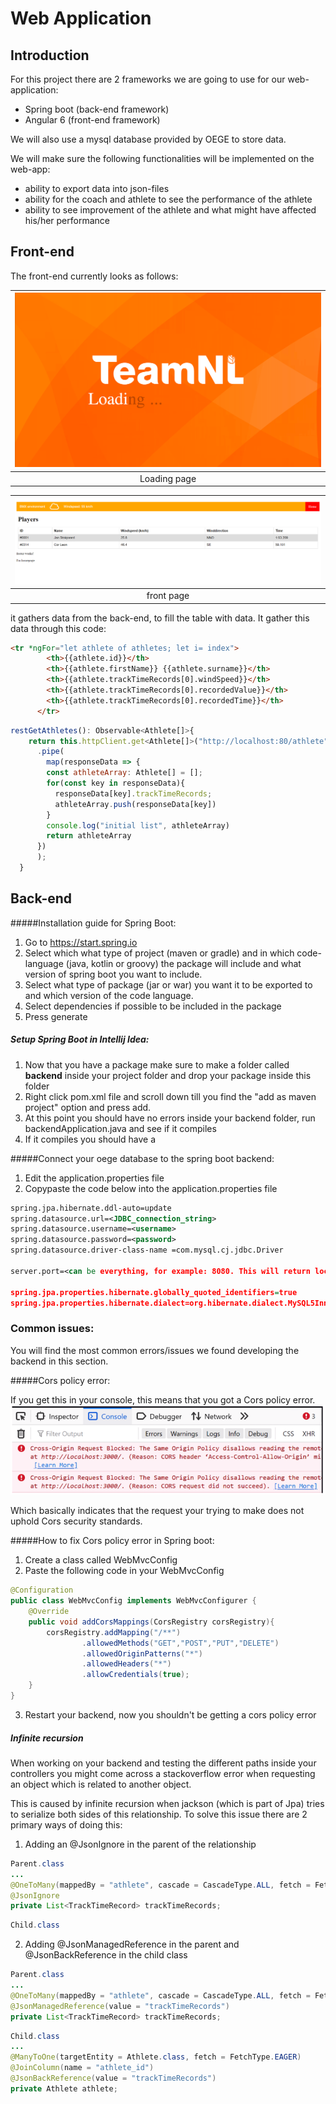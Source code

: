 # Web Application

## Introduction

For this project there are 2 frameworks we are going to use for our web-application:

- Spring boot (back-end framework)
- Angular 6 (front-end framework)

We will also use a mysql database provided by OEGE to store data.

We will make sure the following functionalities will be implemented on the web-app:

- ability to export data into json-files
- ability for the coach and athlete to see the performance of the athlete
- ability to see improvement of the athlete and what might have affected his/her performance

## Front-end

The front-end currently looks as follows:  

|![loading page](loadingpage_1.png)|
| :-:|
|Loading page|  

|![main page](../mainpage.png)|
| :-:|
|front page|  

it gathers data from the back-end, to fill the table with data. It gather this data through this code:  

```html
<tr *ngFor="let athlete of athletes; let i= index">
        <th>{{athlete.id}}</th>
        <th>{{athlete.firstName}} {{athlete.surname}}</th>
        <th>{{athlete.trackTimeRecords[0].windSpeed}}</th>
        <th>{{athlete.trackTimeRecords[0].recordedValue}}</th>
        <th>{{athlete.trackTimeRecords[0].recordedTime}}</th>
      </tr>
```

```js
restGetAthletes(): Observable<Athlete[]>{
    return this.httpClient.get<Athlete[]>("http://localhost:80/athlete")
      .pipe(
        map(responseData => {
        const athleteArray: Athlete[] = [];
        for(const key in responseData){
          responseData[key].trackTimeRecords;
          athleteArray.push(responseData[key])
        }
        console.log("initial list", athleteArray)
        return athleteArray
      })
      );
  }
```

## Back-end

#####Installation guide for Spring Boot:
1. Go to https://start.spring.io
2. Select which what type of project (maven or gradle) and in which code-language (java, kotlin or groovy) the package will include and what version of spring boot you want to include.
3. Select what type of package (jar or war) you want it to be exported to and which version of the code language.
4. Select dependencies if possible to be included in the package
5. Press generate

##### Setup Spring Boot in Intellij Idea:
1. Now that you have a package make sure to make a folder called **backend** inside your project folder and drop your package inside this folder
2. Right click pom.xml file and scroll down till you find the "add as maven project" option and press add.
3. At this point you should have no errors inside your backend folder, run backendApplication.java and see if it compiles
4. If it compiles you should have a 


#####Connect your oege database to the spring boot backend:
1. Edit the application.properties file
2. Copypaste the code below into the application.properties file
```xml
spring.jpa.hibernate.ddl-auto=update
spring.datasource.url=<JDBC_connection_string>
spring.datasource.username=<username>
spring.datasource.password=<password>
spring.datasource.driver-class-name =com.mysql.cj.jdbc.Driver

server.port=<can be everything, for example: 8080. This will return localhost:8080>

spring.jpa.properties.hibernate.globally_quoted_identifiers=true
spring.jpa.properties.hibernate.dialect=org.hibernate.dialect.MySQL5InnoDBDialect

```

### Common issues:
You will find the most common errors/issues we found developing the backend in this section.

#####Cors policy error:

If you get this in your console, this means that you got a Cors policy error.
![img.png](img.png)

Which basically indicates that the request your trying to make does not uphold Cors security standards.

#####How to fix Cors policy error in Spring boot:
1. Create a class called WebMvcConfig
2. Paste the following code in your WebMvcConfig
```java
@Configuration
public class WebMvcConfig implements WebMvcConfigurer {
    @Override
    public void addCorsMappings(CorsRegistry corsRegistry){
        corsRegistry.addMapping("/**")
                .allowedMethods("GET","POST","PUT","DELETE")
                .allowedOriginPatterns("*")
                .allowedHeaders("*")
                .allowCredentials(true);
    }
}

```
3. Restart your backend, now you shouldn't be getting a cors policy error

##### Infinite recursion 
When working on your backend and testing the different paths inside your controllers you might come across a stackoverflow error
when requesting an object which is related to another object.

This is caused by infinite recursion when jackson (which is part of Jpa) tries to serialize both sides of this relationship.
To solve this issue there are 2 primary ways of doing this:

1. Adding an @JsonIgnore in the parent of the relationship
```java
Parent.class
...
@OneToMany(mappedBy = "athlete", cascade = CascadeType.ALL, fetch = FetchType.LAZY)
@JsonIgnore
private List<TrackTimeRecord> trackTimeRecords;
```
```java
Child.class
```
2. Adding @JsonManagedReference in the parent and @JsonBackReference in the child class
```java
Parent.class
...
@OneToMany(mappedBy = "athlete", cascade = CascadeType.ALL, fetch = FetchType.LAZY)
@JsonManagedReference(value = "trackTimeRecords")
private List<TrackTimeRecord> trackTimeRecords;
```
```java
Child.class
...
@ManyToOne(targetEntity = Athlete.class, fetch = FetchType.EAGER)
@JoinColumn(name = "athlete_id")
@JsonBackReference(value = "trackTimeRecords")
private Athlete athlete;

```


